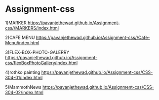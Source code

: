 # Assignment-css
1)MARKER
https://pavanjethewad.github.io/Assignment-css//MARKERS/index.html

2)CAFE MENU
https://pavanjethewad.github.io/Assignment-css//Cafe-Menu/index.html

3)FLEX-BOX-PHOTO-GALERRY
https://pavanjethewad.github.io/Assignment-css/flexBoxPhotoGallery/index.html

4)rothko painting
https://pavanjethewad.github.io/Assignment-css/CSS-304-01/index.html

5)MammothNews
https://pavanjethewad.github.io/Assignment-css/CSS-304-02/index.html
